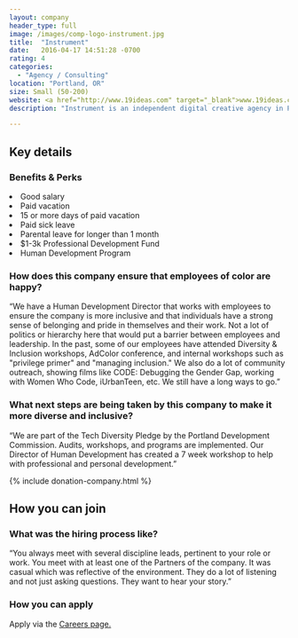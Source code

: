 ```yaml
---
layout: company
header_type: full
image: /images/comp-logo-instrument.jpg
title:  "Instrument"
date:   2016-04-17 14:51:28 -0700
rating: 4
categories:
  - "Agency / Consulting"
location: "Portland, OR"
size: Small (50-200)
website: <a href="http://www.19ideas.com" target="_blank">www.19ideas.com</a>
description: "Instrument is an independent digital creative agency in Portland, Oregon. We build digital brands, experiences and campaigns for every screen."

---
```


## Key details

<div class="company-results_benefits">
  <h3>Benefits &amp; Perks</h3>
  <li>Good salary</li>
  <li>Paid vacation</li>
  <li>15 or more days of paid vacation</li>
  <li>Paid sick leave</li>
  <li>Parental leave for longer than 1 month</li>
  <li>$1-3k Professional Development Fund</li>
  <li>Human Development Program</li>


</div>

<div class="company-results_happiness">
  <h3>How does this company ensure that employees of color are happy?</h3>
  <p>“We have a Human Development Director that works with employees to ensure the company is more inclusive and that individuals have a strong sense of belonging and pride in themselves and their work. Not a lot of politics or hierarchy here that would put a barrier between employees and leadership. In the past, some of our employees have attended Diversity &amp; Inclusion workshops, AdColor conference, and internal workshops such as "privilege primer" and "managing inclusion." We also do a lot of community outreach, showing films like CODE: Debugging the Gender Gap, working with Women Who Code, iUrbanTeen, etc. We still have a long ways to go.”</p>
</div>

<div class="company-results_nextsteps">
  <h3>What next steps are being taken by this company to make it more diverse and inclusive?</h3>
  <p>“We are part of the Tech Diversity Pledge by the Portland Development Commission. Audits, workshops, and programs are implemented. Our Director of Human Development has created a 7 week workshop to help with professional and personal development.”</p>
</div>

{% include donation-company.html %}

## How you can join

<div class="company-results_hiringprocess">
  <h3>What was the hiring process like?</h3>
  <p>“You always meet with several discipline leads, pertinent to your role or work. You meet with at least one of the Partners of the company. It was casual which was reflective of the environment. They do a lot of listening and not just asking questions. They want to hear your story.”</p>
</div>

<div class="company-results_apply">
  <h3>How you can apply</h3>
  <p>Apply via the <a href="http://www.instrument.com/careers/" target="_blank">Careers page.</a></p>
</div>
